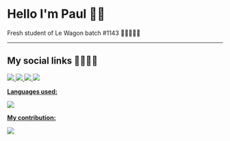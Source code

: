 # Hello I'm Paul 🤖🤖
<p>
Fresh student of Le Wagon batch #1143 🎉🎉🎉🎉🎉
</p>

---

## My social links 🔗🔗🔗🔗
<p>
<a href="https://www.twitch.tv/zaphiront"><img src="https://img.shields.io/badge/Twitch-9146FF?style=for-the-badge&logo=twitch&logoColor=white">
<a href="https://www.facebook.com/paul.huallpa.1"><img src= "https://img.shields.io/badge/Facebook-1877F2?style=for-the-badge&logo=facebook&logoColor=white">
<a href="https://www.linkedin.com/in/paul-huallpa/"><img src="https://img.shields.io/badge/LinkedIn-0077B5?style=for-the-badge&logo=linkedin&logoColor=white">
<a href="https://twitter.com/WZaph"><img src="https://img.shields.io/badge/Twitter-1DA1F2?style=for-the-badge&logo=twitter&logoColor=white">
</p>

**Languages used:**
<p>
<img src="https://github-readme-stats.vercel.app/api/top-langs/?username=Zaphiront&theme=blue-green">
</p>

**My contribution:**
<p>
<img src="https://github-readme-stats.vercel.app/api?username=Zaphiront&theme=blue-green">
</p>

<!--
**Zaphiront/Zaphiront** is a ✨ _special_ ✨ repository because its `README.md` (this file) appears on your GitHub profile.

Here are some ideas to get you started:

- 🔭 I’m currently working on ...
- 🌱 I’m currently learning ...
- 👯 I’m looking to collaborate on ...
- 🤔 I’m looking for help with ...
- 💬 Ask me about ...
- 📫 How to reach me: ...
- 😄 Pronouns: ...
- ⚡ Fun fact: ...
-->
